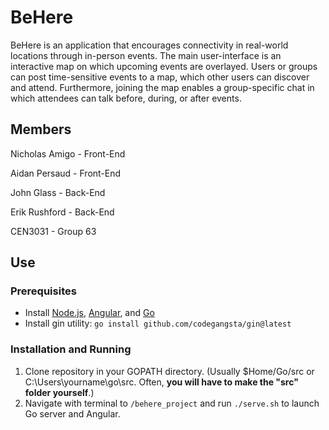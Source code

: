 # BeHere
BeHere is an application that encourages connectivity in real-world locations through in-person events. The main user-interface is an interactive map on which upcoming events are overlayed. Users or groups can post time-sensitive events to a map, which other users can discover and attend. Furthermore, joining the map enables a group-specific chat in which attendees can talk before, during, or after events.

## Members
Nicholas Amigo - Front-End 

Aidan Persaud - Front-End

John Glass - Back-End

Erik Rushford - Back-End

CEN3031 - Group 63

## Use
### Prerequisites
- Install [Node.js](https://nodejs.org/en/download/), [Angular](https://angular.io/guide/setup-local), and [Go](https://go.dev/doc/install)
- Install gin utility: `go install github.com/codegangsta/gin@latest`

### Installation and Running
1. Clone repository in your GOPATH directory. (Usually $Home/Go/src or C:\Users\yourname\go\src. Often, **you will have to make the "src" folder yourself**.)
2. Navigate with terminal to `/behere_project` and run `./serve.sh` to launch Go server and Angular.

